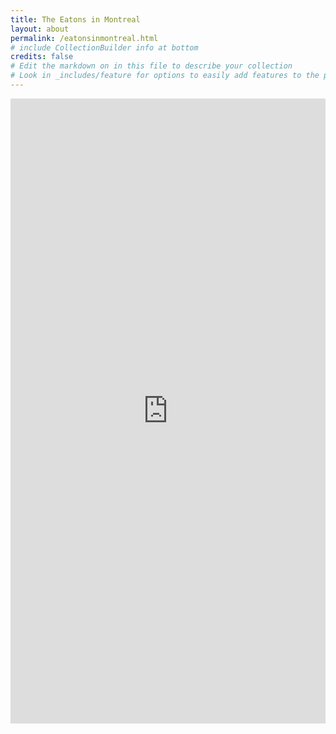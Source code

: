 ```yaml
---
title: The Eatons in Montreal
layout: about
permalink: /eatonsinmontreal.html
# include CollectionBuilder info at bottom
credits: false
# Edit the markdown on in this file to describe your collection
# Look in _includes/feature for options to easily add features to the page
---
```


<iframe src="https://storymaps.arcgis.com/stories/926be66a44c8441eba0b66497d640e80" width="100%" height="1000px" frameborder="0" allowfullscreen allow="geolocation"></iframe>